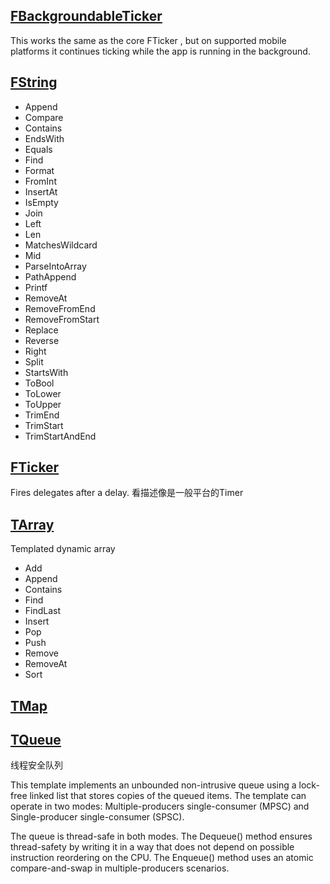 
## [FBackgroundableTicker](https://docs.unrealengine.com/en-US/API/Runtime/Core/Containers/FBackgroundableTicker/index.html)

This works the same as the core FTicker , but on supported mobile platforms it continues ticking while the app is running in the background.

## [FString](https://docs.unrealengine.com/en-US/API/Runtime/Core/Containers/FString/index.html)

- Append
- Compare
- Contains
- EndsWith
- Equals
- Find
- Format
- FromInt
- InsertAt
- IsEmpty
- Join
- Left
- Len
- MatchesWildcard
- Mid
- ParseIntoArray
- PathAppend
- Printf
- RemoveAt
- RemoveFromEnd
- RemoveFromStart
- Replace
- Reverse
- Right
- Split
- StartsWith
- ToBool
- ToLower
- ToUpper
- TrimEnd
- TrimStart
- TrimStartAndEnd

## [FTicker](https://docs.unrealengine.com/en-US/API/Runtime/Core/Containers/FTicker/index.html)

Fires delegates after a delay. 看描述像是一般平台的Timer

## [TArray](https://docs.unrealengine.com/en-US/API/Runtime/Core/Containers/TArray/index.html)

Templated dynamic array

- Add
- Append
- Contains
- Find
- FindLast
- Insert
- Pop
- Push
- Remove
- RemoveAt
- Sort

## [TMap](https://docs.unrealengine.com/en-US/API/Runtime/Core/Containers/TMap/index.html)

## [TQueue](https://docs.unrealengine.com/en-US/API/Runtime/Core/Containers/TQueue/index.html)

线程安全队列

This template implements an unbounded non-intrusive queue using a lock-free linked list that stores copies of the queued items. The template can operate in two modes: Multiple-producers single-consumer (MPSC) and Single-producer single-consumer (SPSC).

The queue is thread-safe in both modes. The Dequeue() method ensures thread-safety by writing it in a way that does not depend on possible instruction reordering on the CPU. The Enqueue() method uses an atomic compare-and-swap in multiple-producers scenarios.

